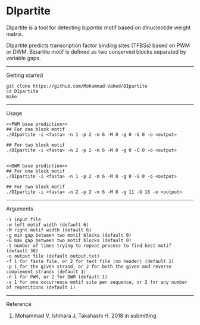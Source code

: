 # DIpartite
DIpartite is a tool for detecting bi*partite* motif based on *di*nucleotide weight matrix.

DIpartite predicts transcription factor binding sites (TFBSs) based on PWM or DWM.
Bipartite motif is defined as two conserved blocks separated by variable gaps.

*****
Getting started
```
git clone https://github.com/Mohammad-Vahed/DIpartite
cd DIpartite
make
```

******************************************************
Usage
```
<<PWM base prediction>>
## For one block motif
./DIpartite -i <fasta> -n 1 -p 2 -m 6 -M 0 -g 0 -G 0 -o <output>

## For two block motif
./DIpartite -i <fasta> -n 2 -p 2 -m 6 -M 0 -g 0 -G 0 -o <output>


<<DWM base prediction>>
## For one block motif
./DIpartite -i <fasta> -n 1 -p 2 -m 6 -M 0 -g 0 -G 0 -o <output>

## For two block motif
./DIpartite -i <fasta> -n 2 -p 2 -m 6 -M 8 -g 11 -G 16 -o <output>
```

******************************************************
Arguments
```
-i input file
-m left motif width (default 6)
-M right motif width (default 6)
-g min gap between two motif blocks (default 0)
-G max gap between two motif blocks (default 0)
-t number of times trying to repeat process to find best motif (default 30)
-o output file (default output.txt)
-f 1 for fasta file, or 2 for text file (no header) (default 1)
-p 1 for the given strand, or 2 for both the given and reverse complement strands (default 1)
-n 1 for PWM, or 2 for DWM (default 1)
-s 1 for one occurrence motif site per sequence, or 2 for any number of repetitions (default 1)
```

*****
Reference
1. Mohammad V, Ishihara J, Takahashi H. 2018 in submitting

